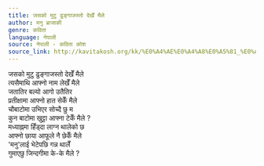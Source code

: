 ```yaml
---
title: जसको मुटु ढुङ्गाजस्तो देखेँ मैले
author: मनु ब्राजाकी
genre: कविता
language: नेपाली
source: नेपाली - कविता कोश
source_link: http://kavitakosh.org/kk/%E0%A4%AE%E0%A4%A8%E0%A5%81_%E0%A4%AC%E0%A5%8D%E0%A4%B0%E0%A4%BE%E0%A4%9C%E0%A4%BE%E0%A4%95%E0%A5%80
---
```


जसको मुटु ढुङ्गाजस्तो देखेँ मैले  
त्यसैमाथि आफ्नो नाम लेखेँ मैले  
जतातिर बल्यो आगो उतैतिर  
प्रतीक्षामा आफ्नो हात सेकेँ मैले  
चौबाटोमा उभिएर सोच्दै छु म  
कुन बाटोमा खुट्टा आफ्ना टेकेँ मैले ?  
मध्याह्नमा हिँड्दा लाग्न थालेको छ  
आफ्नो छाया आफूले नै छेकेँ मैले  
'मनु'लाई भेटेपछि गन्न थालेँ  
गुमाएछु जिन्दगीमा के-के मैले ?
